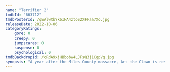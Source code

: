 ```yaml
---
name: "Terrifier 2"
tmdbId: "663712"
tmdbPosterId: /qEAlwXbYk6IHA4ztoS2XFFaa7Xo.jpg
releaseDate: 2022-10-06
categoryRatings:
    gore: 0
    creepy: 0
    jumpscares: 0
    suspense: 0
    psychological: 0
tmdbBackdropId: /cRdA9xjHBbobw4LJFsQ3j1CgpVq.jpg
synopsis: "A year after the Miles County massacre, Art the Clown is resurrected by a sinister entity. Art returns home, where he must hunt down and destroy teenage Sienna and her younger brother Jonathan on Halloween. As the body count rises, the siblings fight to stay alive while uncovering the true nature of Art's evil intent."
---
```

